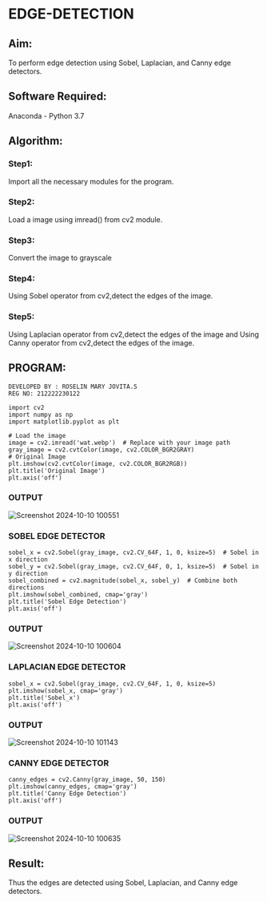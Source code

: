 # EDGE-DETECTION
## Aim:
To perform edge detection using Sobel, Laplacian, and Canny edge detectors.

## Software Required:
Anaconda - Python 3.7

## Algorithm:
### Step1:
Import all the necessary modules for the program.

### Step2:
Load a image using imread() from cv2 module.

### Step3:
Convert the image to grayscale

### Step4:
Using Sobel operator from cv2,detect the edges of the image.

### Step5:

Using Laplacian operator from cv2,detect the edges of the image and Using Canny operator from cv2,detect the edges of the image.

## PROGRAM:

```
DEVELOPED BY : ROSELIN MARY JOVITA.S
REG NO: 212222230122
```

```
import cv2
import numpy as np
import matplotlib.pyplot as plt

# Load the image
image = cv2.imread('wat.webp')  # Replace with your image path
gray_image = cv2.cvtColor(image, cv2.COLOR_BGR2GRAY)
# Original Image
plt.imshow(cv2.cvtColor(image, cv2.COLOR_BGR2RGB))
plt.title('Original Image')
plt.axis('off')
```
### OUTPUT

![Screenshot 2024-10-10 100551](https://github.com/user-attachments/assets/cdb24636-c11f-4426-ad94-c1c67ea17a25)

### SOBEL EDGE DETECTOR
```
sobel_x = cv2.Sobel(gray_image, cv2.CV_64F, 1, 0, ksize=5)  # Sobel in x direction
sobel_y = cv2.Sobel(gray_image, cv2.CV_64F, 0, 1, ksize=5)  # Sobel in y direction
sobel_combined = cv2.magnitude(sobel_x, sobel_y)  # Combine both directions
plt.imshow(sobel_combined, cmap='gray')
plt.title('Sobel Edge Detection')
plt.axis('off')
```

### OUTPUT 

![Screenshot 2024-10-10 100604](https://github.com/user-attachments/assets/586a58c4-0c18-4334-94d8-756a4423c8bb)

### LAPLACIAN EDGE DETECTOR
```
sobel_x = cv2.Sobel(gray_image, cv2.CV_64F, 1, 0, ksize=5)
plt.imshow(sobel_x, cmap='gray')
plt.title('Sobel_x')
plt.axis('off')
```
### OUTPUT

![Screenshot 2024-10-10 101143](https://github.com/user-attachments/assets/f9ac879d-330e-4e86-bd7d-0cc24d0d89e4)



### CANNY EDGE DETECTOR
```
canny_edges = cv2.Canny(gray_image, 50, 150)
plt.imshow(canny_edges, cmap='gray')
plt.title('Canny Edge Detection')
plt.axis('off')
```

### OUTPUT
![Screenshot 2024-10-10 100635](https://github.com/user-attachments/assets/d0d77f80-9949-4dc0-8cae-fd8a19f0d082)


## Result:
Thus the edges are detected using Sobel, Laplacian, and Canny edge detectors.
